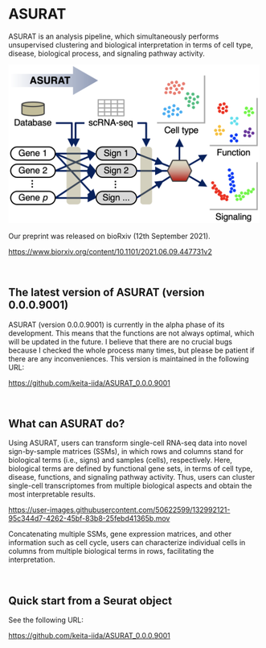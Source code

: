 # ASURAT

ASURAT is an analysis pipeline, which simultaneously performs unsupervised clustering and biological interpretation in terms of cell type, disease, biological process, and signaling pathway activity.



<img src="figures/figure_00_0000.png" width="500px">



Our preprint was released on bioRxiv (12th September 2021).

https://www.biorxiv.org/content/10.1101/2021.06.09.447731v2



<br>

## The latest version of ASURAT (version 0.0.0.9001)

ASURAT (version 0.0.0.9001) is currently in the alpha phase of its development. This means that the functions are not always optimal, which will be updated in the future. I believe that there are no crucial bugs because I checked the whole process many times, but please be patient if there are any inconveniences. This version is maintained in the following URL:

https://github.com/keita-iida/ASURAT_0.0.0.9001



<br>

## What can ASURAT do?

Using ASURAT, users can transform single-cell RNA-seq data into novel sign-by-sample matrices (SSMs), in which rows and columns stand for biological terms (i.e., signs) and samples (cells), respectively. Here, biological terms are defined by functional gene sets, in terms of cell type, disease, functions, and signaling pathway activity. Thus, users can cluster single-cell transcriptomes from multiple biological aspects and obtain the most interpretable results.

https://user-images.githubusercontent.com/50622599/132992121-95c344d7-4262-45bf-83b8-25febd41365b.mov

Concatenating multiple SSMs, gene expression matrices, and other information such as cell cycle, users can characterize individual cells in columns from multiple biological terms in rows, facilitating the interpretation.



<br>

## Quick start from a Seurat object

See the following URL:

https://github.com/keita-iida/ASURAT_0.0.0.9001

